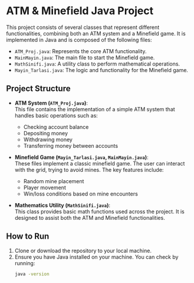 # ATM & Minefield Java Project

This project consists of several classes that represent different functionalities, combining both an ATM system and a Minefield game. It is implemented in Java and is composed of the following files:

- `ATM_Proj.java`: Represents the core ATM functionality.
- `MainMayin.java`: The main file to start the Minefield game.
- `MathSinifi.java`: A utility class to perform mathematical operations.
- `Mayin_Tarlasi.java`: The logic and functionality for the Minefield game.

## Project Structure

- **ATM System (`ATM_Proj.java`)**:  
  This file contains the implementation of a simple ATM system that handles basic operations such as:
  - Checking account balance
  - Depositing money
  - Withdrawing money
  - Transferring money between accounts

- **Minefield Game (`Mayin_Tarlasi.java`, `MainMayin.java`)**:  
  These files implement a classic minefield game. The user can interact with the grid, trying to avoid mines. The key features include:
  - Random mine placement
  - Player movement
  - Win/loss conditions based on mine encounters

- **Mathematics Utility (`MathSinifi.java`)**:  
  This class provides basic math functions used across the project. It is designed to assist both the ATM and Minefield functionalities.

## How to Run

1. Clone or download the repository to your local machine.
2. Ensure you have Java installed on your machine. You can check by running:
   ```sh
   java -version

